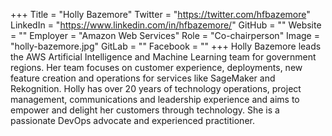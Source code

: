 +++
Title = "Holly Bazemore"
Twitter = "https://twitter.com/hfbazemore"
LinkedIn = "https://www.linkedin.com/in/hfbazemore/"
GitHub = ""
Website = ""
Employer = "Amazon Web Services"
Role = "Co-chairperson"
Image = "holly-bazemore.jpg"
GitLab = ""
Facebook = ""
+++
Holly Bazemore leads the AWS Artificial Intelligence and Machine Learning team for government regions. Her team focuses on customer experience, deployments, new feature creation and operations for services like SageMaker and Rekognition.  Holly has over 20 years of technology operations, project management, communications and leadership experience and aims to empower and delight her customers through technology. She is a passionate DevOps advocate and experienced practitioner.